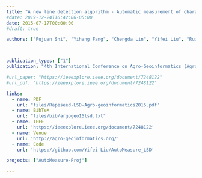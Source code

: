```yaml
---
title: "A new line detection algorithm - Automatic measurement of character parameter of rapeseed plant by LSD"
#date: 2019-12-24T16:42:06-05:00
date: 2015-07-17T00:00:00
#draft: true

authors: ["Pujuan Shi", "Yihang Fang", "Chengda Lin", "Yifei Liu", "Ruifang Zhai"]



publication_types: ["1"]
publication: "4th International Conference on Agro-Geoinformatics (Agro-geoinformatics 2015), Istanbul, Turkey. (Oral)"

#url_paper: "https://ieeexplore.ieee.org/document/7248122"
#url_pdf: "https://ieeexplore.ieee.org/document/7248122"

links:
  - name: PDF
    url: "files/Rapeseed-LSD-Agro-geoinformatics2015.pdf"
  - name: BibTeX
    url: "files/bib/argogeo15lsd.txt"
  - name: IEEE
    url: 'https://ieeexplore.ieee.org/document/7248122'
  - name: Venue
    url: 'http://agro-geoinformatics.org/'
  - name: Code
    url: 'https://github.com/Yifei-Liu/AutoMeasure_LSD'

projects: ["AutoMeasure-Proj"]

---
```


